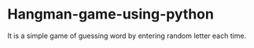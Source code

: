 # Hangman-game-using-python
It is a simple game of guessing word by entering random letter each time.
